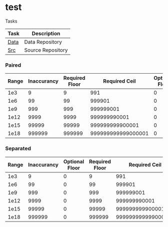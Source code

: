 # test

  Tasks
  
  Task   | Description
  ------ | -------------
  [Data](../../tree/data) | Data Repository
  [Src](https://github.com/uniapi/test/tree/src) | Source Repository


### Paired

  Range | Inaccurancy | Required Floor | Required Ceil      | Optional Floor | Optional Ceil
  ----- | ----------- | -------------- | ------------------ | -------------- | -------------------
  1e3   | 9           | 9              | 991                | 0              | 1000
  1e6   | 99          | 99             | 999901             | 0              | 1000000
  1e9   | 999         | 999            | 999999001          | 0              | 1000000000
  1e12  | 9999        | 9999           | 999999990001       | 0              | 1000000000000
  1e15  | 99999       | 99999          | 999999999900001    | 0              | 1000000000000000
  1e18  | 999999      | 999999         | 999999999999000001 | 0              | 1000000000000000000
  
  
  
### Separated 

  Range | Inaccurancy | Optional Floor | Required Floor | Required Ceil      | Optional Ceil
  ----- | ----------- | -------------- | -------------- | ------------------ | -------------------
  1e3   | 9           | 0              | 9              | 991                | 1000
  1e6   | 99          | 0              | 99             | 999901             | 1000000
  1e9   | 999         | 0              | 999            | 999999001          | 1000000000
  1e12  | 9999        | 0              | 9999           | 999999990001       | 1000000000000
  1e15  | 99999       | 0              | 99999          | 999999999900001    | 1000000000000000
  1e18  | 999999      | 0              | 999999         | 999999999999000001 | 1000000000000000000
